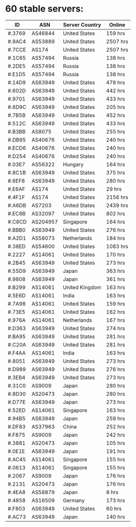 # 60 stable servers:

| ID | ASN | Server Country | Online |
| ------ | ------ | ------ | ------ |
| #.3769 | AS46844 | United States | 159 hrs |
| #.9AC4 | AS53889 | United States | 2507 hrs |
| #.7CCE | AS174 | United States | 2507 hrs |
| #.1C65 | AS57494 | Russia | 138 hrs |
| #.2DE5 | AS57494 | Russia | 138 hrs |
| #.E1D5 | AS57494 | Russia | 138 hrs |
| #.14D9 | AS63949 | United States | 478 hrs |
| #.602D | AS63949 | United States | 442 hrs |
| #.9701 | AS63949 | United States | 433 hrs |
| #.6D9C | AS63949 | United States | 205 hrs |
| #.7B5B | AS63949 | United States | 452 hrs |
| #.512C | AS63949 | United States | 433 hrs |
| #.B3BB | AS8075 | United States | 255 hrs |
| #.DB95 | AS40676 | United States | 240 hrs |
| #.ECD6 | AS40676 | United States | 240 hrs |
| #.D254 | AS40676 | United States | 240 hrs |
| #.03E7 | AS56322 | Hungary | 164 hrs |
| #.8C1B | AS63949 | United States | 375 hrs |
| #.6EF8 | AS63949 | United States | 280 hrs |
| #.E6AF | AS174 | United States | 29 hrs |
| #.4F1F | AS174 | United States | 2156 hrs |
| #.A6DB | AS7203 | United States | 2439 hrs |
| #.EC8B | AS32097 | United States | 802 hrs |
| #.C8CD | AS204957 | Singapore | 164 hrs |
| #.BBB0 | AS63949 | United States | 276 hrs |
| #.A2D1 | AS58073 | Netherlands | 184 hrs |
| #.38ED | AS54600 | United States | 1083 hrs |
| #.2227 | AS14061 | United States | 170 hrs |
| #.2B45 | AS63949 | United States | 273 hrs |
| #.55D9 | AS63949 | Japan | 363 hrs |
| #.9808 | AS63949 | Japan | 361 hrs |
| #.B299 | AS14061 | United Kingdom | 163 hrs |
| #.5E6D | AS14061 | India | 163 hrs |
| #.7A98 | AS14061 | United States | 159 hrs |
| #.73E5 | AS14061 | United States | 162 hrs |
| #.976A | AS14061 | Netherlands | 167 hrs |
| #.D363 | AS63949 | United States | 274 hrs |
| #.BA95 | AS63949 | United States | 281 hrs |
| #.C20A | AS63949 | United States | 281 hrs |
| #.F4AA | AS14061 | India | 163 hrs |
| #.8051 | AS63949 | United States | 273 hrs |
| #.D989 | AS63949 | United States | 276 hrs |
| #.3EB4 | AS63949 | United States | 273 hrs |
| #.31C0 | AS9009 | Japan | 280 hrs |
| #.8D30 | AS20473 | Japan | 280 hrs |
| #.D77E | AS63949 | Japan | 273 hrs |
| #.52ED | AS14061 | Singapore | 163 hrs |
| #.94B5 | AS63949 | Japan | 259 hrs |
| #.DF83 | AS37963 | China | 252 hrs |
| #.F875 | AS9009 | Japan | 242 hrs |
| #.3881 | AS20473 | Japan | 105 hrs |
| #.0E1E | AS63949 | Japan | 191 hrs |
| #.AC45 | AS14061 | Singapore | 155 hrs |
| #.0613 | AS14061 | Singapore | 155 hrs |
| #.2067 | AS9009 | Japan | 176 hrs |
| #.2131 | AS20473 | Japan | 176 hrs |
| #.4EA8 | AS58879 | Japan | 8 hrs |
| #.4858 | AS16509 | Germany | 173 hrs |
| #.F803 | AS63949 | United States | 60 hrs |
| #.AC73 | AS63949 | Japan | 140 hrs |


